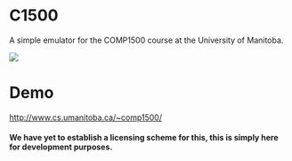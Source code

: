 # C1500
A simple emulator for the COMP1500 course at the University of Manitoba.


<img src="http://upx.me/i/MT9VVbV.png" />

# Demo
http://www.cs.umanitoba.ca/~comp1500/

#### We have yet to establish a licensing scheme for this, this is simply here for development purposes.
